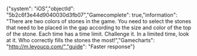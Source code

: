 {"system": "iOS","objectId": "5b2c6f3e44d9040030d3fb07","Gamecomplete": true,"information": "There are two colors of stones in the game. You need to select the stones that need to be placed in the gap according to the size and color of the top of the stone. Each time has a time limit. Challenge it. In a limited time, look at it. Who correctly fills the stones the most!","Gamecharts": "http://m.leyoucp.com/","guide": "Faster response"}
